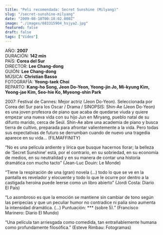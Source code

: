 ```yaml
---
title: "Peli recomendada: Secret Sunshine (Milyang)"
slug: "/secret-sunshine-milyang"
date: "2009-08-18T00:18:02.000Z"
image: "./images/883315904_hsjya2.jpg"
featured: false
draft: false
tags: ["Vídeo"]
---
```



AÑO: **2007**  
 DURACIÓN: **142 min**  
 PAÍS: **Corea del Sur**  
 DIRECTOR: **Lee Chang-dong**  
 GUIÓN: **Lee Chang-dong**  
 MÚSICA: **Christian Basso**  
 FOTOGRAFÍA: **Yeong-taek Choi**  
 REPARTO: **Kang-ho Song, Jeon Do-Yeon, Yeong-jin Jo, Mi-kyung Kim, Yeong-jae Kim, Seo-hie Ko, Myeong-shin Park**

2007: Festival de Cannes: Mejor actriz (Jeon Do-Yeon). Seleccionada por Corea del Sur para los Oscar / Drama / SINOPSIS: Shin-Ae (Jeon Do-Yeon) es una joven profesora de piano que acaba de quedarse viuda y quiere empezar una nueva vida con su hijo Jun en Miryang, pueblo natal de su difunto marido, cerca de Seúl. Shin-Ae abre una academia de piano y busca tierra de cultivo, preparada para afrontar valientemente a la vida. Pero todas sus expectativas de futuro se derrumban cuando de nuevo una tragedia aparece en su vida… (FILMAFFINITY)

“No es una película ardiente y lírica que busque hacernos llorar; la belleza de ‘Secret Sunshine’ está, por el contrario, en su sobriedad, en su economía de medios, en su neutralidad y en su manera de contar una historia dramática con mucho tacto” (Jean-Luc Douin: Le Monde)

“Tiene la respiración de una (gran) novela (…) todo lo que se ve en la pantalla es revelador y elocuente y todo lo que le ocurre por dentro a la castigada heroína puede leerse como un libro abierto” (Jordi Costa: Diario El País)

“Lo asombroso es que la emoción se mantiene sin cambiar de tono según las peripecias y que un peculiar humor no contradice ni palía sino aumenta la intensidad dramática. (…) Puntuación: *** (sobre 5).” (Francisco Marinero: Diario El Mundo)

“Una película tan arriesgada como comedida, tan entrañablemente humana como profundamente filosófica.” (Esteve Rimbau: Fotogramas)



